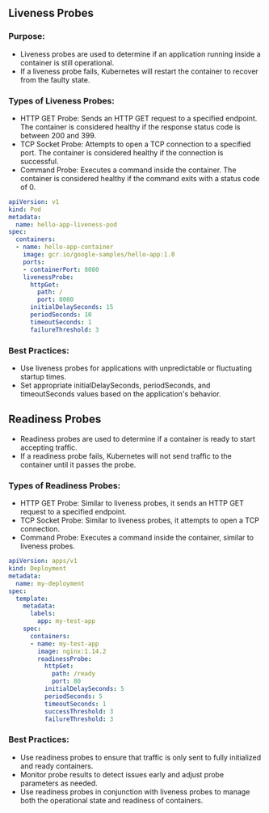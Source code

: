 ## Liveness Probes
### Purpose:
- Liveness probes are used to determine if an application running inside a container is still operational. 
- If a liveness probe fails, Kubernetes will restart the container to recover from the faulty state.

### Types of Liveness Probes:
- HTTP GET Probe: Sends an HTTP GET request to a specified endpoint. The container is considered healthy if the response status code is between 200 and 399.
- TCP Socket Probe: Attempts to open a TCP connection to a specified port. The container is considered healthy if the connection is successful.
- Command Probe: Executes a command inside the container. The container is considered healthy if the command exits with a status code of 0.

```yaml
apiVersion: v1
kind: Pod
metadata:
  name: hello-app-liveness-pod
spec:
  containers:
  - name: hello-app-container
    image: gcr.io/google-samples/hello-app:1.0
    ports:
    - containerPort: 8080
    livenessProbe:
      httpGet:
        path: /
        port: 8080
      initialDelaySeconds: 15
      periodSeconds: 10
      timeoutSeconds: 1
      failureThreshold: 3
```
### Best Practices:
- Use liveness probes for applications with unpredictable or fluctuating startup times.
- Set appropriate initialDelaySeconds, periodSeconds, and timeoutSeconds values based on the application's behavior.

## Readiness Probes
- Readiness probes are used to determine if a container is ready to start accepting traffic. 
- If a readiness probe fails, Kubernetes will not send traffic to the container until it passes the probe.
### Types of Readiness Probes:
- HTTP GET Probe: Similar to liveness probes, it sends an HTTP GET request to a specified endpoint.
- TCP Socket Probe: Similar to liveness probes, it attempts to open a TCP connection.
- Command Probe: Executes a command inside the container, similar to liveness probes.

```yaml
apiVersion: apps/v1
kind: Deployment
metadata:
  name: my-deployment
spec:
  template:
    metadata:
      labels:
        app: my-test-app
    spec:
      containers:
      - name: my-test-app
        image: nginx:1.14.2
        readinessProbe:
          httpGet:
            path: /ready
            port: 80
          initialDelaySeconds: 5
          periodSeconds: 5
          timeoutSeconds: 1
          successThreshold: 3
          failureThreshold: 3
```

### Best Practices:
- Use readiness probes to ensure that traffic is only sent to fully initialized and ready containers.
- Monitor probe results to detect issues early and adjust probe parameters as needed.
- Use readiness probes in conjunction with liveness probes to manage both the operational state and readiness of containers.
